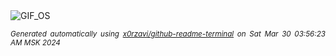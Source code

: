 <div align="justify">
<picture>
    <source media="(prefers-color-scheme: dark)" srcset="https://i.ibb.co/Z887dcQ/output-gif.gif">
    <source media="(prefers-color-scheme: light)" srcset="https://i.ibb.co/Z887dcQ/output-gif.gif">
    <img alt="GIF_OS" src="https://i.ibb.co/Z887dcQ/output-gif.gif">
</picture>

<sub><i>Generated automatically using [x0rzavi/github-readme-terminal](https://github.com/x0rzavi/github-readme-terminal) on Sat Mar 30 03:56:23 AM MSK 2024</i></sub>

</div>

<!-- Image deletion URL: https://ibb.co/3NNQ1Sx/56f8529cb352765c8f6b7735eb33f4b5 -->